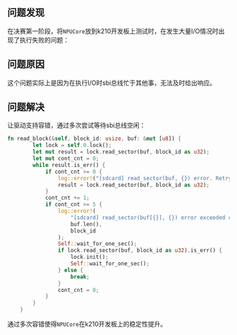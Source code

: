 ## 问题发现

在决赛第一阶段，将`NPUCore`放到k210开发板上测试时，在发生大量I/O情况时出现了执行失败的问题：

## 问题原因

这个问题实际上是因为在执行I/O时sbi总线忙于其他事，无法及时给出响应。

## 问题解决

让驱动支持容错，通过多次尝试等待sbi总线空闲：

```rust
fn read_block(&self, block_id: usize, buf: &mut [u8]) {
        let lock = self.0.lock();
        let mut result = lock.read_sector(buf, block_id as u32);
        let mut cont_cnt = 0;
        while result.is_err() {
            if cont_cnt >= 0 {
                log::error!("[sdcard] read_sector(buf, {}) error. Retrying...", block_id);
                result = lock.read_sector(buf, block_id as u32);
            }
            cont_cnt += 1;
            if cont_cnt >= 5 {
                log::error!(
                    "[sdcard] read_sector(buf[{}], {}) error exceeded contineous retry count, waiting...",
                    buf.len(),
                    block_id
                );
                Self::wait_for_one_sec();
                if lock.read_sector(buf, block_id as u32).is_err() {
                    lock.init();
                    Self::wait_for_one_sec();
                } else {
                    break;
                }
                cont_cnt = 0;
            }
        }
    }
```

通过多次容错使得`NPUCore`在k210开发板上的稳定性提升。